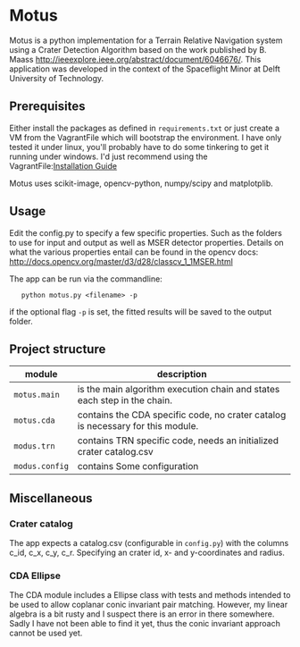 # Motus
Motus is a python implementation for a Terrain Relative Navigation system using a Crater Detection Algorithm based on the work published by B. Maass http://ieeexplore.ieee.org/abstract/document/6046676/. This application was developed in the context of the Spaceflight Minor at Delft University of Technology. 

## Prerequisites
Either install the packages as defined in `requirements.txt` or just create a VM from the VagrantFile which will bootstrap the environment. I have only tested it under linux, you'll probably have to do some tinkering to get it running under windows. I'd just recommend using the VagrantFile:[Installation Guide](https://www.vagrantup.com/docs/installation/)

Motus uses scikit-image, opencv-python, numpy/scipy and matplotplib.

## Usage
Edit the config.py to specify a few specific properties. Such as the folders to use for input and output as well as MSER detector properties. Details on what the various properties entail can be found in the opencv docs: http://docs.opencv.org/master/d3/d28/classcv_1_1MSER.html
 
The app can be run via the commandline:

```
   python motus.py <filename> -p
```

if the optional flag `-p` is set, the fitted results will be saved to the output folder.

## Project structure
module | description 
--- | ---
`motus.main`  | is the main algorithm execution chain and states each step in the chain.
`motus.cda`   | contains the CDA specific code, no crater catalog is necessary for this module.
`modus.trn`   | contains TRN specific code, needs an initialized crater catalog.csv
`modus.config`| contains Some configuration

## Miscellaneous

### Crater catalog
The app expects a catalog.csv (configurable in `config.py`) with the columns c_id, c_x, c_y, c_r. Specifying an crater id, x- and y-coordinates and radius.

### CDA Ellipse
The CDA module includes a Ellipse class with tests and methods intended to be used to allow coplanar conic invariant pair matching. However, my linear algebra is a bit rusty and I suspect there is an error in there somewhere. Sadly I have not been able to find it yet, thus the conic invariant approach cannot be used yet.